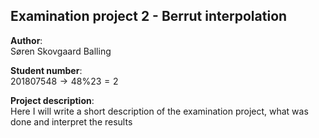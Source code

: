 ## Examination project 2 - Berrut interpolation

**Author**:   
Søren Skovgaard Balling

**Student number**:   
$201807548 \rightarrow 48 \% 23 = 2$

**Project description**:   
Here I will write a short description of the examination project, what was done and interpret the results
